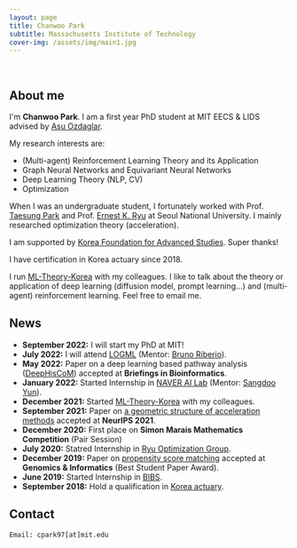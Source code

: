 ```yaml
---
layout: page
title: Chanwoo Park
subtitle: Massachusetts Institute of Technology
cover-img: /assets/img/main1.jpg
---
```


<br/>

## About me

I'm **Chanwoo Park**. I am a first year PhD student at MIT EECS & LIDS advised by [Asu Ozdaglar](https://asu.mit.edu/). 

My research interests are:
* (Multi-agent) Reinforcement Learning Theory and its Application
* Graph Neural Networks and Equivariant Neural Networks 
* Deep Learning Theory (NLP, CV)
* Optimization

When I was an undergraduate student, I fortunately worked with Prof. [Taesung Park](http://bibs.snu.ac.kr/) and Prof. [Ernest K. Ryu](http://www.math.snu.ac.kr/~ernestryu/) at Seoul National University. I mainly researched optimization theory (acceleration). 

I am supported by [Korea Foundation for Advanced Studies](https://eng.kfas.or.kr/). Super thanks!  

I have certification in Korea actuary since 2018. 

I run [ML-Theory-Korea](https://mltheory-korea.github.io/) with my colleagues. I like to talk about the theory or application of deep learning (diffusion model, prompt learning...) and (multi-agent) reinforcement learning. Feel free to email me. 

## News
* **September 2022:** I will start my PhD at MIT!  
* **July 2022:** I will attend [LOGML](https://www.logml.ai/) (Mentor: [Bruno Riberio](https://www.cs.purdue.edu/homes/ribeirob/)).  
* **May 2022:** Paper on a deep learning based pathway analysis ([DeepHisCoM](https://academic.oup.com/bib/advance-article-abstract/doi/10.1093/bib/bbac171/6590446?redirectedFrom=fulltext)) accepted at **Briefings in Bioinformatics**.
* **January 2022:** Started Internship in [NAVER AI Lab](https://clova.ai/ko/research/research-area-detail.html?id=0) (Mentor: [Sangdoo Yun](https://sangdooyun.github.io/)).
* **December 2021:** Started [ML-Theory-Korea](https://mltheory-korea.github.io/) with my colleagues.
* **September 2021:** Paper on [a geometric structure of acceleration methods](https://proceedings.neurips.cc/paper/2021/hash/647c722bf90a49140184672e0d3723e3-Abstract.html) accepted at **NeurIPS 2021**.
* **December 2020:** First place on **Simon Marais Mathematics Competition** (Pair Session)
* **July 2020:** Statred Internship in [Ryu Optimization Group](http://www.math.snu.ac.kr/~ernestryu/).
* **December 2019:** Paper on [propensity score matching](https://www.ncbi.nlm.nih.gov/pmc/articles/PMC6944048/) accepted at **Genomics & Informatics** (Best Student Paper Award).
* **June 2019:** Started Internship in [BIBS](http://bibs.snu.ac.kr/).
* **September 2018:** Hold a qualification in [Korea actuary](https://www.actuary.or.kr/about/about.asp).


## Contact

```
Email: cpark97[at]mit.edu
```
